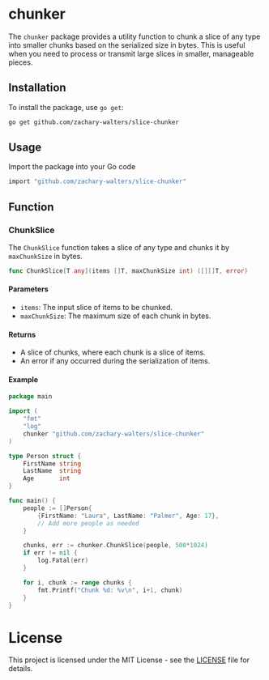 # chunker

The `chunker` package provides a utility function to chunk a slice of any type into smaller chunks based on the serialized size in bytes. This is useful when you need to process or transmit large slices in smaller, manageable pieces.

## Installation

To install the package, use `go get`:

```sh
go get github.com/zachary-walters/slice-chunker
```

## Usage

Import the package into your Go code

```sh
import "github.com/zachary-walters/slice-chunker"
```

## Function 

### ChunkSlice

The `ChunkSlice` function takes a slice of any type and chunks it by `maxChunkSize` in bytes.

```go
func ChunkSlice[T any](items []T, maxChunkSize int) ([][]T, error)
```

#### Parameters
- `items`: The input slice of items to be chunked.
- `maxChunkSize`: The maximum size of each chunk in bytes.

#### Returns
- A slice of chunks, where each chunk is a slice of items.
- An error if any occurred during the serialization of items.

#### Example

```go 
package main

import (
    "fmt"
    "log"
    chunker "github.com/zachary-walters/slice-chunker"
)

type Person struct {
    FirstName string
    LastName  string
    Age       int
}

func main() {
    people := []Person{
        {FirstName: "Laura", LastName: "Palmer", Age: 17},
        // Add more people as needed
    }

    chunks, err := chunker.ChunkSlice(people, 500*1024)
    if err != nil {
        log.Fatal(err)
    }

    for i, chunk := range chunks {
        fmt.Printf("Chunk %d: %v\n", i+1, chunk)
    }
}
```

# License

This project is licensed under the MIT License - see the [LICENSE](LICENSE.md) file for details.